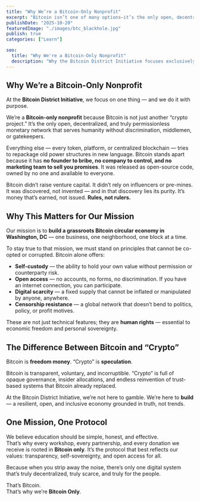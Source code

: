 ```yaml
---
title: "Why We’re a Bitcoin-Only Nonprofit"
excerpt: "Bitcoin isn’t one of many options—it’s the only open, decentralized, and incorruptible foundation for freedom technology. Here’s why we stand by it."
publishDate: "2025-10-20"
featuredImage: "./images/btc_blackhole.jpg"
publish: true
categories: ["Learn"]

seo:
  title: "Why We're a Bitcoin-Only Nonprofit"
  description: "Why the Bitcoin District Initiative focuses exclusively on Bitcoin—the only truly open, decentralized, and incorruptible foundation for freedom technology."
---
```


## Why We’re a Bitcoin-Only Nonprofit

At the **Bitcoin District Initiative**, we focus on one thing — and we do it with purpose.

We’re a **Bitcoin-only nonprofit** because Bitcoin is not just another “crypto project.” It’s the only open, decentralized, and truly permissionless monetary network that serves humanity without discrimination, middlemen, or gatekeepers.

Everything else — every token, platform, or centralized blockchain — tries to repackage old power structures in new language. Bitcoin stands apart because it has **no founder to bribe, no company to control, and no marketing team to sell you promises**. It was released as open-source code, owned by no one and available to everyone.

Bitcoin didn’t raise venture capital. It didn’t rely on influencers or pre-mines. It was discovered, not invented — and in that discovery lies its purity. It’s money that’s earned, not issued. **Rules, not rulers.**

## Why This Matters for Our Mission

Our mission is to **build a grassroots Bitcoin circular economy in Washington, DC** — one business, one neighborhood, one block at a time.

To stay true to that mission, we must stand on principles that cannot be co-opted or corrupted. Bitcoin alone offers:

- **Self-custody** — the ability to hold your own value without permission or counterparty risk.  
- **Open access** — no accounts, no forms, no discrimination. If you have an internet connection, you can participate.  
- **Digital scarcity** — a fixed supply that cannot be inflated or manipulated by anyone, anywhere.  
- **Censorship resistance** — a global network that doesn’t bend to politics, policy, or profit motives.  

These are not just technical features; they are **human rights** — essential to economic freedom and personal sovereignty.

## The Difference Between Bitcoin and “Crypto”

Bitcoin is **freedom money**. “Crypto” is **speculation**.

Bitcoin is transparent, voluntary, and incorruptible. “Crypto” is full of opaque governance, insider allocations, and endless reinvention of trust-based systems that Bitcoin already replaced.

At the Bitcoin District Initiative, we’re not here to gamble. We’re here to **build** — a resilient, open, and inclusive economy grounded in truth, not trends.

## One Mission, One Protocol

We believe education should be simple, honest, and effective.  
That’s why every workshop, every partnership, and every donation we receive is rooted in **Bitcoin only**. It’s the protocol that best reflects our values: transparency, self-sovereignty, and open access for all.

Because when you strip away the noise, there’s only one digital system that’s truly decentralized, truly scarce, and truly for the people.

That’s Bitcoin.  
That’s why we’re **Bitcoin Only**.
